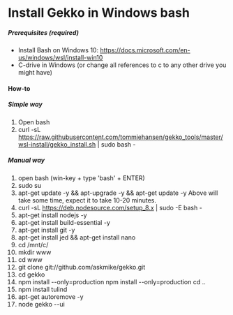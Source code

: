 # Install Gekko in Windows bash

##### Prerequisites (required)

* Install Bash on Windows 10:
https://docs.microsoft.com/en-us/windows/wsl/install-win10
* C-drive in Windows (or change all references to c to any other drive you might have)

#### How-to
##### Simple way

1. Open bash
2. curl -sL https://raw.githubusercontent.com/tommiehansen/gekko_tools/master/wsl-install/gekko_install.sh | sudo bash -

##### Manual way

1. open bash (win-key + type 'bash' + ENTER)
2. sudo su
3. apt-get update -y && apt-upgrade -y && apt-get update -y
Above will take some time, expect it to take 10-20 minutes.
4. curl -sL https://deb.nodesource.com/setup_8.x | sudo -E bash -
5. apt-get install nodejs -y
6. apt-get install build-essential -y
7. apt-get install git -y
8. apt-get install jed && apt-get install nano
9. cd /mnt/c/
10. mkdir www
11. cd www
12. git clone git://github.com/askmike/gekko.git
13. cd gekko
14. npm install --only=production
npm install --only=production
cd ..
15. npm install tulind
16. apt-get autoremove -y
17. node gekko --ui
